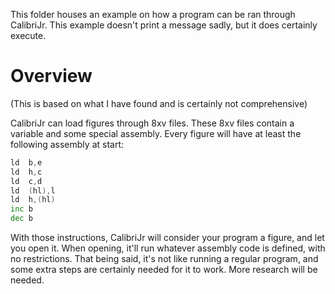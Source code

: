 This folder houses an example on how a program can be ran through CalibriJr. This example doesn't print a message sadly, but it does certainly execute.

# Overview
(This is based on what I have found and is certainly not comprehensive)

CalibriJr can load figures through 8xv files. These 8xv files contain a variable and some special assembly. Every figure will have at least the following assembly at start:
```asm
ld	b,e
ld	h,c
ld	c,d
ld	(hl),l
ld	h,(hl)
inc	b
dec	b
```

With those instructions, CalibriJr will consider your program a figure, and let you open it. When opening, it'll run whatever assembly code is defined, with no restrictions. That being said, it's not like running a regular program, and some extra steps are certainly needed for it to work. More research will be needed.
